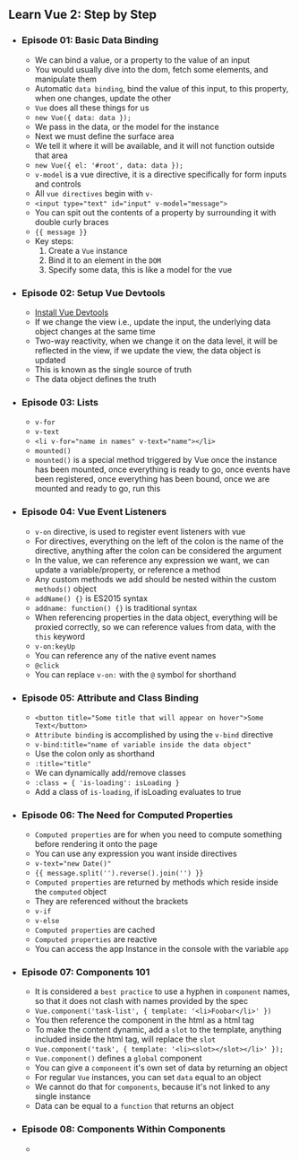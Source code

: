 ## Learn Vue 2: Step by Step

- ### Episode 01: Basic Data Binding
  
    - We can bind a value, or a property to the value of an input
    - You would usually dive into the dom, fetch some elements, and manipulate them
    - Automatic `data binding`, bind the value of this input, to this property, when one changes, update the other
    - `Vue` does all these things for us
    - `new Vue({
        data: data
      });`
    - We pass in the data, or the model for the instance
    - Next we must define the surface area 
    - We tell it where it will be available, and it will not function outside that area 
    - `new Vue({
        el: '#root',
        data: data
      });`
    - `v-model` is a vue directive, it is a directive specifically for form inputs and controls
    - All `vue directives` begin with `v-`
    - `<input type="text" id="input" v-model="message">`
    - You can spit out the contents of a property by surrounding it with double curly braces
    - `{{ message }}`
    - Key steps:
      1. Create a `Vue` instance
      2. Bind it to an element in the `DOM`
      3. Specify some data, this is like a model for the vue
  
- ### Episode 02: Setup Vue Devtools
  
    - [Install Vue Devtools](https://chrome.google.com/webstore/detail/vuejs-devtools/nhdogjmejiglipccpnnnanhbledajbpd?hl=en)
    - If we change the view i.e., update the input, the underlying data object changes at the same time
    - Two-way reactivity, when we change it on the data level, it will be reflected in the view, if we update the view, the data object is updated
    - This is known as the single source of truth
    - The data object defines the truth
  
- ### Episode 03: Lists
  
    - `v-for`
    - `v-text`
    - `<li v-for="name in names" v-text="name"></li>`
    - `mounted()` 
    - `mounted()` is a special method triggered by Vue once the instance has been mounted, once everything is ready to go, once events have been registered, once everything has been bound, once we are mounted and ready to go, run this
    
- ### Episode 04: Vue Event Listeners
    
    - `v-on` directive, is used to register event listeners with vue
    - For directives, everything on the left of the colon is the name of the directive, anything after the colon can be considered the argument 
    - In the value, we can reference any expression we want, we can update a variable/property, or reference a method
    - Any custom methods we add should be nested within the custom `methods()` object
    - `addName() {}` is ES2015 syntax
    - `addname: function() {}` is traditional syntax
    - When referencing properties in the data object, everything will be proxied correctly, so we can reference values from data, with the `this` keyword
    - `v-on:keyUp`
    - You can reference any of the native event names
    - `@click`
    - You can replace `v-on:` with the `@` symbol for shorthand
    
- ### Episode 05: Attribute and Class Binding
  
    - `<button title="Some title that will appear on hover">Some Text</button>`
    - `Attribute binding` is accomplished by using the `v-bind` directive    
    - `v-bind:title="name of variable inside the data object"`
    - Use the colon only as shorthand
    - `:title="title"`
    - We can dynamically add/remove classes
    - `:class = { 'is-loading': isLoading }`
    - Add a class of `is-loading`, if isLoading evaluates to true
  
- ### Episode 06: The Need for Computed Properties
  
    - `Computed properties` are for when you need to compute something before rendering it onto the page
    - You can use any expression you want inside directives
    - `v-text="new Date()"`
    - `{{ message.split('').reverse().join('') }}` 
    - `Computed properties` are returned by methods which reside inside the `computed` object
    - They are referenced without the brackets
    - `v-if`
    - `v-else`
    - `Computed properties` are cached
    - `Computed properties` are reactive
    - You can access the app Instance in the console with the variable `app`
  
- ### Episode 07: Components 101

    - It is considered a `best practice` to use a hyphen in `component` names, so that it does not clash with names provided by the spec
    - `Vue.component('task-list', {
        template: '<li>Foobar</li>'
      })` 
    - You then reference the component in the html as a html tag
    - To make the content dynamic, add a `slot` to the template, anything included inside the html tag, will replace the `slot`
    - `Vue.component('task', {
        template: '<li><slot></slot></li>'
      });`
    - `Vue.component()` defines a `global` component
    - You can give a `componeent` it's own set of data by returning an object
    - For regular `Vue` instances, you can set `data` equal to an object
    - We cannot do that for `components`, because it's not linked to any single instance
    - Data can be equal to a `function` that returns an object 
  
- ### Episode 08: Components Within Components

  - 